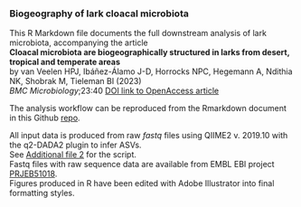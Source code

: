 ### Biogeography of lark cloacal microbiota

This R Markdown file documents the full downstream analysis of lark microbiota, accompanying the article <br> **Cloacal microbiota are biogeographically structured in larks from desert, tropical and temperate areas**<br>
by van Veelen HPJ, Ibáñez-Álamo J-D, Horrocks NPC, Hegemann A, Ndithia NK, Shobrak M, Tieleman BI (2023)<br> *BMC Microbiology*;23:40 [DOI link to OpenAccess article](https://doi.org/10.1186/s12866-023-02768-2)

The analysis workflow can be reproduced from the Rmarkdown document in this Github [repo](https://github.com/pietervanveelen/biogeography_lark_microbiota).

All input data is produced from raw *fastq* files using QIIME2 v. 2019.10 with the q2-DADA2 plugin to infer ASVs.<br>
See [Additional file 2](https://static-content.springer.com/esm/art%3A10.1186%2Fs12866-023-02768-2/MediaObjects/12866_2023_2768_MOESM2_ESM.docx) for the script.<br> 
Fastq files with raw sequence data are available from EMBL EBI project [PRJEB51018](https://www.ebi.ac.uk/ena/browser/view/PRJEB51018).<br>
Figures produced in R have been edited with Adobe Illustrator into final formatting styles.<br>


